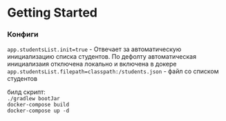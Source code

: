 # Getting Started

### Конфиги
`app.studentsList.init=true` - Отвечает за автоматическую инициализацию списка студентов. По дефолту автоматическая
инициализаия отключена локально и включена в докере
`app.studentsList.filepath=classpath:/students.json` - файл со списком студентов

билд скрипт: <br>
`./gradlew bootJar`<br>
`docker-compose build`<br>
`docker-compose up -d` <br>
